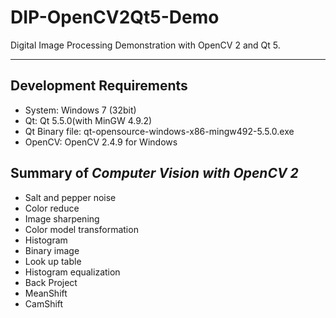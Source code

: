 # DIP-OpenCV2Qt5-Demo

Digital Image Processing Demonstration with OpenCV 2 and Qt 5.

----------

## Development Requirements
* System: Windows 7 (32bit)
* Qt: Qt 5.5.0(with MinGW 4.9.2)
* Qt Binary file: qt-opensource-windows-x86-mingw492-5.5.0.exe
* OpenCV: OpenCV 2.4.9 for Windows

## Summary of *Computer Vision with OpenCV 2*
* Salt and pepper noise
* Color reduce
* Image sharpening
* Color model transformation
* Histogram
* Binary image
* Look up table
* Histogram equalization
* Back Project
* MeanShift
* CamShift


